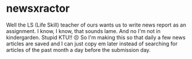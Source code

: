 # newsxractor
Well the LS (Life Skill) teacher of ours wants us to write news report as an assignment. 
I know, I know, that sounds lame. And no I'm not in kindergarden. Stupid KTU!! 😣
So I'm making this so that daily a few news articles are saved and I can just copy em later instead of searching for articles of the past month a day before the submission day.

<Project in Progress/>
